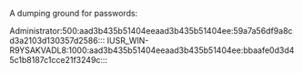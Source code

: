 A dumping ground for passwords:

Administrator:500:aad3b435b51404eeaad3b435b51404ee:59a7a56df9a8cd3a2103d130357d2586:::
IUSR_WIN-R9YSAKVADL8:1000:aad3b435b51404eeaad3b435b51404ee:bbaafe0d3d45c1b8187c1cce21f3249c:::
